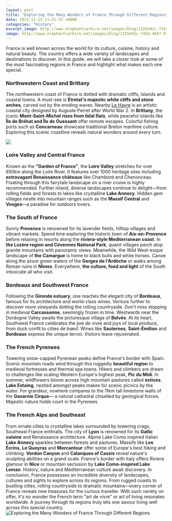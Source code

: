 ```yaml
---
layout: post
title: "Exploring the Many Wonders of France Through Different Regions"
date: 2023-11-15 11:51:33 +0000
categories: "History"
excerpt_image: http://www.elephantcarhire.net/images/blog/1325e91c-f424-4657-93b4-d8886d79960c.jpg
image: http://www.elephantcarhire.net/images/blog/1325e91c-f424-4657-93b4-d8886d79960c.jpg
---
```


France is well known across the world for its culture, cuisine, history and natural beauty. The country offers a wide variety of landscapes and destinations to discover. In this guide, we will take a closer look at some of the most fascinating regions in France and highlight what makes each one special.
### Northwestern Coast and Brittany
The northwestern coast of France is dotted with dramatic cliffs, islands and coastal towns. A must-see is **Étretat's majestic white cliffs and stone arches**, carved out by the eroding waves. Nearby [Le Havre](https://jnewshub.github.io/2023-11-30-the-concept-and-philosophy-of-wuwei-in-taoism/) is an artistic coastal city designed by Auguste Perret after World War 2. In **Brittany**, the iconic **Mont-Saint-Michel rises from tidal flats**, while peaceful islands like **Île de Bréhat and Île de Ouessant** offer remote escapes. Colorful fishing ports such as **Concarneau** showcase traditional Breton maritime culture. Exploring this scenic coastline reveals natural wonders around every turn.

![](https://journeytofrance.com/wp-content/uploads/2021/04/799px-French_Regions.svg_.png)
### Loire Valley and Central France 
Known as the **"Garden of France"**, the **Loire Valley** stretches for over 650km along the Loire River. It features over 1000 heritage sites including **extravagant Renaissance châteaux** like Chambord and Chenonceau. Floating through this fairytale landscape on a river cruise is highly recommended. Further inland, diverse landscapes continue to delight—from rolling fields and forests to lakes like crystalline **Lake Annecy**. Hidden gem villages nestle into mountain ranges such as the **Massif Central** and **Vosges**—a paradise for outdoors lovers.
### The South of France 
Sunny **Provence** is renowned for its lavender fields, hilltop villages and vibrant markets. Spend time exploring the historic town of **Aix-en-Provence** before relaxing in resorts along the **riviera-style Mediterranean coast**. In **the Lozère region and Cévennes National Park**, quaint villages perch atop granite mountains with panoramic views. Meanwhile, the Wild West-esque landscape of **the Camargue** is home to black bulls and white horses. Canoe along the azure green waters of the **Gorges de l'Ardèche** or walks among Roman ruins in **Nîmes**. Everywhere, **the culture, food and light** of the South intoxicate all who visit. 
### Bordeaux and Southwest France
Following the **Gironde estuary**, one reaches the elegant city of **Bordeaux**, famous for its architecture and world-class wines. Venture further to discover more vineyards dotting the rolling countryside. Don't miss stopping in medieval **Carcassonne**, seemingly frozen in time. Westwards near the Dordogne Valley awaits the picturesque village of **Belvès**. At its heart, Southwest France celebrates the joie de vivre and joys of local produce, from duck confit to côtes de bœuf. Wines like **Sauternes**, **Saint-Émilion** and **Bordeaux** express the unique terroir. Visitors leave rejuvenated.
### The French Pyrenees 
Towering snow-capped Pyrenean peaks define France's border with Spain. Scenic mountain roads wind through this ruggedly **beautiful region** to medieval fortresses and thermal spa towns. Hikers and climbers are drawn to challenges like scaling Western Europe's highest peak, **Pic du Midi**. In summer, wildflowers bloom across high mountain pastures called **estives**. **Lake Estaing**, nestled amongst peaks makes for scenic picnics by the water. For grandeur, nowhere compares to the 11km tall limestone walls of the **Gavarnie Cirque**— a natural cathedral chiselled by geological forces. Majestic nature holds court in the Pyrenees.
### The French Alps and Southeast 
From ornate cities to crystalline lakes surrounded by towering crags, Southeast France enthralls. The city of **Lyon** is renowned for its **Gallic cuisine** and Renaissance architecture. Alpine Lake Como inspired Italian **Lake Annecy** sparkles between forests and pastures. Massifs like **Les Écrins**, **Le Queyras** and **Mercantour** offer some of Europe's best hiking and climbing. **Verdon Canyon** and **Calanques of Cassis** reveal nature's sculpting abilities on a grand scale. France's border with Italy offers Riviera glamour in **Nice** or mountain seclusion by **Lake Como-inspired Lake Leman**. History, nature and Mediterranean culture await discovery.
In conclusion, France possesses an incredible diversity of landscapes, cultures and sights to explore across its regions. From rugged coasts to bustling cities, rolling countryside to dramatic mountains—every corner of France reveals new treasures for the curious traveller. With such variety on offer, it's no wonder the French term "art de vivre" or art of living resonates worldwide. A journey through its regions truly lets one savour living well across this special country.
![Exploring the Many Wonders of France Through Different Regions](http://www.elephantcarhire.net/images/blog/1325e91c-f424-4657-93b4-d8886d79960c.jpg)
